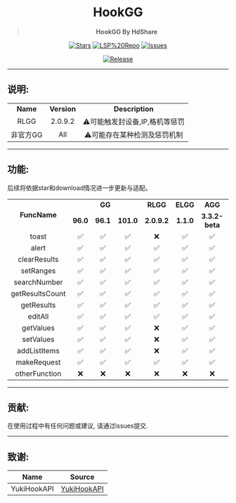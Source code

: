 <div align="center">

<h1>HookGG</h1>

> **HookGG By HdShare**

<div align="center">

  [![Stars](https://img.shields.io/github/stars/Xposed-Modules-Repo/me.hd.hookgg?label=stars)](https://github.com/Xposed-Modules-Repo/me.hd.hookgg)
  [![LSP%20Repo](https://img.shields.io/github/downloads/Xposed-Modules-Repo/me.hd.hookgg/total?label=LSP%20Repo&labelColor=F48FB1)](https://github.com/Xposed-Modules-Repo/me.hd.hookgg/releases)
  [![Issues](https://img.shields.io/github/issues/Xposed-Modules-Repo/me.hd.hookgg)](https://github.com/Xposed-Modules-Repo/me.hd.hookgg/issues)

</div>

[![Release](https://img.shields.io/github/v/release/Xposed-Modules-Repo/me.hd.hookgg)](https://github.com/Xposed-Modules-Repo/me.hd.hookgg/releases/latest)

</div>

---
## 说明:

<table>
    <tr>
        <td colspan="1" align="center"><b>Name</b></td>
        <td colspan="1" align="center"><b>Version</b></td>
        <td colspan="1" align="center"><b>Description</b></td>
    </tr>
    <tr>
        <td align="center">RLGG</td>
        <td align="center">2.0.9.2</td>
        <td align="center">⚠️可能触发封设备,IP,格机等惩罚</td>
    </tr>
    <tr>
        <td align="center">非官方GG</td>
        <td align="center">All</td>
        <td align="center">⚠️可能存在某种检测及惩罚机制</td>
    </tr>
</table>

---
## 功能:
后续将依据star和download情况进一步更新与适配。

<table>
    <tr>
        <td rowspan="2" align="center"><b>FuncName</b></td>
        <td colspan="3" align="center"><b>GG</b></td>
        <td colspan="1" align="center"><b>RLGG</b></td>
        <td colspan="1" align="center"><b>ELGG</b></td>
        <td colspan="1" align="center"><b>AGG</b></td>
        <td colspan="1" align="center"><b>Other</b></td>
    </tr>
    <tr>
        <td align="center"><b>96.0</b></td>
        <td align="center"><b>96.1</b></td>
        <td align="center"><b>101.0</b></td>
        <td align="center"><b>2.0.9.2</b></td>
        <td align="center"><b>1.1.0</b></td>
        <td align="center"><b>3.3.2-beta</b></td>
        <td align="center"><b>Unknown</b></td>
    </tr>
    <tr>
        <td align="center">toast</td>
        <td align="center">✅</td>
        <td align="center">✅</td>
        <td align="center">✅</td>
        <td align="center">❌</td>
        <td align="center">✅</td>
        <td align="center">✅</td>
        <td align="center">⚠️</td>
    </tr>
    <tr>
        <td align="center">alert</td>
        <td align="center">✅</td>
        <td align="center">✅</td>
        <td align="center">✅</td>
        <td align="center">✅</td>
        <td align="center">✅</td>
        <td align="center">✅</td>
        <td align="center">⚠️</td>
    </tr>
    <tr>
        <td align="center">clearResults</td>
        <td align="center">✅</td>
        <td align="center">✅</td>
        <td align="center">✅</td>
        <td align="center">✅</td>
        <td align="center">✅</td>
        <td align="center">✅</td>
        <td align="center">⚠️</td>
    </tr>
    <tr>
        <td align="center">setRanges</td>
        <td align="center">✅</td>
        <td align="center">✅</td>
        <td align="center">✅</td>
        <td align="center">✅</td>
        <td align="center">✅</td>
        <td align="center">✅</td>
        <td align="center">⚠️</td>
    </tr>
    <tr>
        <td align="center">searchNumber</td>
        <td align="center">✅</td>
        <td align="center">✅</td>
        <td align="center">✅</td>
        <td align="center">✅</td>
        <td align="center">✅</td>
        <td align="center">✅</td>
        <td align="center">⚠️</td>
    </tr>
    <tr>
        <td align="center">getResultsCount</td>
        <td align="center">✅</td>
        <td align="center">✅</td>
        <td align="center">✅</td>
        <td align="center">✅</td>
        <td align="center">✅</td>
        <td align="center">✅</td>
        <td align="center">⚠️</td>
    </tr>
    <tr>
        <td align="center">getResults</td>
        <td align="center">✅</td>
        <td align="center">✅</td>
        <td align="center">✅</td>
        <td align="center">✅</td>
        <td align="center">✅</td>
        <td align="center">✅</td>
        <td align="center">⚠️</td>
    </tr>
    <tr>
        <td align="center">editAll</td>
        <td align="center">✅</td>
        <td align="center">✅</td>
        <td align="center">✅</td>
        <td align="center">✅</td>
        <td align="center">✅</td>
        <td align="center">✅</td>
        <td align="center">⚠️</td>
    </tr>
    <tr>
        <td align="center">getValues</td>
        <td align="center">✅</td>
        <td align="center">✅</td>
        <td align="center">✅</td>
        <td align="center">❌</td>
        <td align="center">✅</td>
        <td align="center">✅</td>
        <td align="center">⚠️</td>
    </tr>
    <tr>
        <td align="center">setValues</td>
        <td align="center">✅</td>
        <td align="center">✅</td>
        <td align="center">✅</td>
        <td align="center">❌</td>
        <td align="center">✅</td>
        <td align="center">✅</td>
        <td align="center">⚠️</td>
    </tr>
    <tr>
        <td align="center">addListItems</td>
        <td align="center">✅</td>
        <td align="center">✅</td>
        <td align="center">✅</td>
        <td align="center">❌</td>
        <td align="center">✅</td>
        <td align="center">✅</td>
        <td align="center">⚠️</td>
    </tr>
    <tr>
        <td align="center">makeRequest</td>
        <td align="center">✅</td>
        <td align="center">✅</td>
        <td align="center">✅</td>
        <td align="center">✅</td>
        <td align="center">✅</td>
        <td align="center">✅</td>
        <td align="center">⚠️</td>
    </tr>
    <tr>
        <td align="center">otherFunction</td>
        <td align="center">❌</td>
        <td align="center">❌</td>
        <td align="center">❌</td>
        <td align="center">❌</td>
        <td align="center">❌</td>
        <td align="center">❌</td>
        <td align="center">⚠️</td>
    </tr>
</table>

---
## 贡献:

在使用过程中有任何问题或建议, 请通过issues提交.

---
## 致谢:

|     Name     |                               Source                               |
| ------------ | ------------------------------------------------------------------ |
| YukiHookAPI  | [YukiHookAPI](https://github.com/HighCapable/YukiHookAPI)          |

